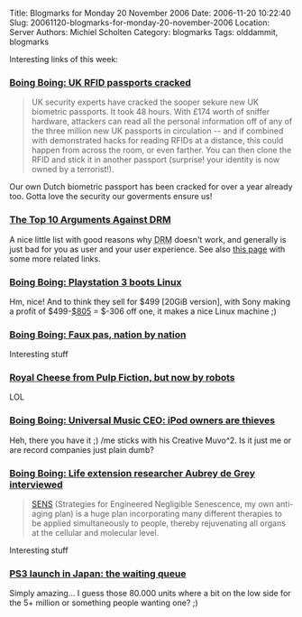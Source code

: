 Title: Blogmarks for Monday 20 November 2006
Date: 2006-11-20 10:22:40
Slug: 20061120-blogmarks-for-monday-20-november-2006
Location: Server
Authors: Michiel Scholten
Category: blogmarks
Tags: olddammit, blogmarks

<p>Interesting links of this week:</p>
<h3><a href="http://www.boingboing.net/2006/11/17/uk_rfid_passports_cr.html">Boing Boing: UK RFID passports cracked</a></h3>
<blockquote><p>UK security experts have cracked the sooper sekure new UK biometric passports. It took 48 hours. With &pound;174 worth of sniffer hardware, attackers can read all the personal information off of any of the three million new UK passports in circulation -- and if combined with demonstrated hacks for reading RFIDs at a distance, this could happen from across the room, or even farther. You can then clone the RFID and stick it in another passport (surprise! your identity is now owned by a terrorist!).</p></blockquote>

<p>Our own Dutch biometric passport has been cracked for over a year already too. Gotta love the security our goverments ensure us!</p>
<h3><a href="http://www.learnoutloud.com/content/blog/archives/2006/11/the_top_10_argu.html">The Top 10 Arguments Against DRM</a></h3>
<p>A nice little list with good reasons why <acronym title="Digital Rights Management">DRM</acronym> doesn't work, and generally is just bad for you as user and your user experience. See also <a href="http://www.dissociatedpress.net/2006/11/20/10-arguments-against-drm/">this page</a> with some more related links</a>.</p>
<h3><a href="http://www.boingboing.net/2006/11/18/playstation_3_boots_.html">Boing Boing: Playstation 3 boots Linux</a></h3>
<p>Hm, nice! And to think they sell for $499 [20GiB version], with Sony making a profit of $499-<a href="http://uk.news.yahoo.com/16112006/368/sony-ps3-costs-805-840.html">$805</a> = $-306 off one, it makes a nice Linux machine ;)</p>
<h3><a href="http://www.boingboing.net/2006/11/10/faux_pas_nation_by_n.html">Boing Boing: Faux pas, nation by nation</a></h3>
<p>Interesting stuff</p>
<h3><a href="http://www.glyphjockey.com/2006/08/robot-theatre-royale-with-cheese.html">Royal Cheese from Pulp Fiction, but now by robots</a></h3>
<p>LOL</p>
<h3><a href="http://www.boingboing.net/2006/11/13/universal_music_ceo_.html">Boing Boing: Universal Music CEO: iPod owners are thieves</a></h3>
<p>Heh, there you have it ;) /me sticks with his Creative Muvo^2. Is it just me or are record companies just plain dumb?</p>
<h3><a href="http://www.boingboing.net/2006/11/13/life_extension_resea.html">Boing Boing: Life extension researcher Aubrey de Grey interviewed</a></h3>
<blockquote><p><a href="http://www.sens.org/">SENS</a> (Strategies for Engineered Negligible Senescence, my own anti-aging plan) is a huge plan incorporating many different therapies to be applied simultaneously to people, thereby rejuvenating all organs at the cellular and molecular level.</p></blockquote>

<p>Interesting stuff</p>
<h3><a href="http://www.youtube.com/watch?v=-RiiLkTFyMI">PS3 launch in Japan: the waiting queue</a></h3>
<p>Simply amazing... I guess those 80.000 units where a bit on the low side for the 5+ million or something people wanting one? ;)</p>
